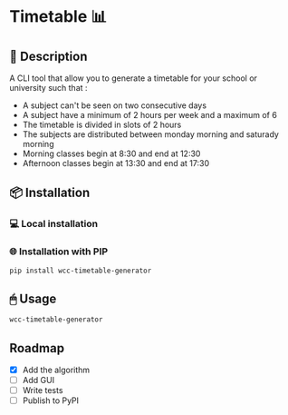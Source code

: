 # Timetable 📊

## 📰 Description 
A CLI tool that allow you to generate a timetable for your school or university such that : 
 - A subject can't be seen on two consecutive days
 - A subject have a minimum of 2 hours per week and a maximum of 6
 - The timetable is divided in slots of 2 hours
 - The subjects are distributed between monday morning and saturady morning
 - Morning classes begin at 8:30 and end at 12:30
 - Afternoon classes begin at 13:30 and end at 17:30

 ## 📦 Installation 

 ### 💻 Local installation

 ### 🌐 Installation with PIP
 ```bash
 pip install wcc-timetable-generator
 ```

## 🖱 Usage
```bash
wcc-timetable-generator
```

## Roadmap
- [x] Add the algorithm 
- [ ] Add GUI
- [ ] Write tests
- [ ] Publish to PyPI